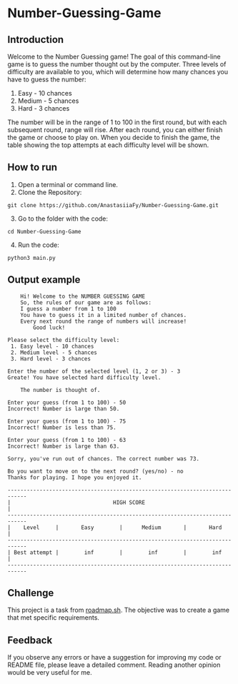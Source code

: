 # Number-Guessing-Game

## Introduction

Welcome to the Number Guessing game! The goal of this command-line game is to guess the number thought out by the computer. Three levels of difficulty are available to you, which will determine how many chances you have to guess the number:
1. Easy - 10 chances
2. Medium - 5 chances
3. Hard - 3 chances

The number will be in the range of 1 to 100 in the first round, but with each subsequent round, range will rise. After each round, you can either finish the game or choose to play on. When you decide to finish the game, the table showing the top attempts at each difficulty level will be shown.

## How to run
1. Open a terminal or command line.
2. Clone the Repository:
```
git clone https://github.com/AnastasiiaFy/Number-Guessing-Game.git
```
3. Go to the folder with the code:
```
cd Number-Guessing-Game
```
4. Run the code:
```
python3 main.py
```

## Output example
```
	Hi! Welcome to the NUMBER GUESSING GAME
	So, the rules of our game are as follows:
	I guess a number from 1 to 100
	You have to guess it in a limited number of chances.
	Every next round the range of numbers will increase!
		Good luck!

Please select the difficulty level:
 1. Easy level - 10 chances
 2. Medium level - 5 chances
 3. Hard level - 3 chances 

Enter the number of the selected level (1, 2 or 3) - 3
Greate! You have selected hard difficulty level.

	The number is thought of.

Enter your guess (from 1 to 100) - 50
Incorrect! Number is large than 50.

Enter your guess (from 1 to 100) - 75
Incorrect! Number is less than 75.

Enter your guess (from 1 to 100) - 63
Incorrect! Number is large than 63.

Sorry, you've run out of chances. The correct number was 73.

Вo you want to move on to the next round? (yes/no) - no
Thanks for playing. I hope you enjoyed it.

----------------------------------------------------------------------------
|                                HIGH SCORE                                |
----------------------------------------------------------------------------
|    Level     |       Easy        |      Medium       |       Hard        |
----------------------------------------------------------------------------
| Best attempt |        inf        |        inf        |        inf        |
----------------------------------------------------------------------------

```

## Challenge
This project is a task from [roadmap.sh](https://roadmap.sh/projects/number-guessing-game). The objective was to create a game that met specific requirements.

## Feedback
If you observe any errors or have a suggestion for improving my code or README file, please leave a detailed comment. Reading another opinion would be very useful for me.
